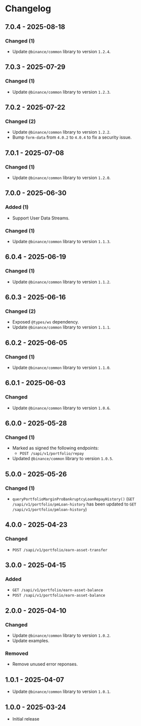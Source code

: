 # Changelog

## 7.0.4 - 2025-08-18

### Changed (1)

- Update `@binance/common` library to version `1.2.4`.

## 7.0.3 - 2025-07-29

### Changed (1)

- Update `@binance/common` library to version `1.2.3`.

## 7.0.2 - 2025-07-22

### Changed (2)

- Update `@binance/common` library to version `1.2.2`.
- Bump `form-data` from `4.0.2` to `4.0.4` to fix a security issue.

## 7.0.1 - 2025-07-08

### Changed (1)

- Update `@binance/common` library to version `1.2.0`.

## 7.0.0 - 2025-06-30

### Added (1)

- Support User Data Streams.

### Changed (1)

- Update `@binance/common` library to version `1.1.3`.

## 6.0.4 - 2025-06-19

### Changed (1)

- Update `@binance/common` library to version `1.1.2`.

## 6.0.3 - 2025-06-16

### Changed (2)

- Exposed `@types/ws` dependency.
- Update `@binance/common` library to version `1.1.1`.

## 6.0.2 - 2025-06-05

### Changed (1)

- Update `@binance/common` library to version `1.1.0`.

## 6.0.1 - 2025-06-03

### Changed

- Update `@binance/common` library to version `1.0.6`.

## 6.0.0 - 2025-05-28

### Changed (1)

- Marked as signed the following endpoints:
  - `POST /sapi/v1/portfolio/repay`
- Updated `@binance/common` library to version `1.0.5`.

## 5.0.0 - 2025-05-26

### Changed (1)

- `queryPortfolioMarginProBankruptcyLoanRepayHistory()` (`GET /sapi/v1/portfolio/pmLoan-history` has been updated to `GET /sapi/v1/portfolio/pmloan-history`)

## 4.0.0 - 2025-04-23

### Changed

- `POST /sapi/v1/portfolio/earn-asset-transfer`

## 3.0.0 - 2025-04-15

### Added

- `GET /sapi/v1/portfolio/earn-asset-balance`
- `POST /sapi/v1/portfolio/earn-asset-balance`

## 2.0.0 - 2025-04-10

### Changed

- Update `@binance/common` library to version `1.0.2`.
- Update examples.

### Removed

- Remove unused error reponses.

## 1.0.1 - 2025-04-07

- Update `@binance/common` library to version `1.0.1`.

## 1.0.0 - 2025-03-24

- Initial release
